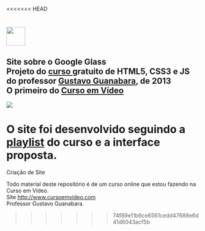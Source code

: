 <<<<<<< HEAD
<h1>
	<img src="https://user-images.githubusercontent.com/56196766/96174201-54f93680-0eff-11eb-90c2-a72272df3b9c.jpg" height="49px">
</h1>

<h2>
  Site sobre o Google Glass
  <br>
  Projeto do
  <a href="https://www.youtube.com/playlist?list=PLHz_AreHm4dlAnJ_jJtV29RFxnPHDuk9o" target="_blank">
  curso </a> gratuito de HTML5, CSS3 e JS
  <br>
  do professor <a href="https://github.com/gustavoguanabara" target="_blank">
  Gustavo Guanabara</a>, de 2013
  <br>
  O primeiro do <a href="https://cursoemvideo.com" target="_blank"> Curso em Vídeo </a>
</h2>

<p align>
  <img src="https://user-images.githubusercontent.com/56196766/96175128-cd142c00-0f00-11eb-955f-a2e52a26c57f.png">
</p>

O site foi desenvolvido seguindo a [playlist](https://www.youtube.com/playlist?list=PLHz_AreHm4dlAnJ_jJtV29RFxnPHDuk9o) do curso e a interface proposta.
=======
Criação de Site

Todo material deste repositório é de um curso online que estou fazendo na Curso em Vídeo.<br/>
Site http://www.cursoemvideo.com <br/>
Professor Gustavo Guanabara.
>>>>>>> 74f89e11b6ce6561cedd47688e6d41d6043acf5b
